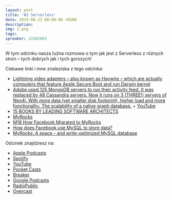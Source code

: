 ```yaml
---
layout: post
title: '#2 Serverless'
date: 2019-08-23 08:00:00 +0200
description: 
img: 2.png
tags: 
spreaker: 22582603
---
```

W tym odcinku nasza luźna rozmowa o tym jak jest z Serverless z różnych stron – tych dobrych jak i tych gorszych!

Ciekawe linki i inne znaleziska z tego odcinka:

- [Lightning video adapters – also known as Haywire – which are actually computers that feature Apple Secure Boot and run Darwin kernel](https://twitter.com/nyan_satan/status/1155148789977636864)
- [Adobe used 125 MongoDB servers to run their activity feed. It was replaced by 48 Cassandra servers. Now it runs on 3 (THREE!) servers of Neo4j. With more data (yet smaller disk footprint), higher load and more functionality. The scalability of a native graph database.](https://twitter.com/emileifrem/status/1067789758401662976) + [YouTube](https://www.youtube.com/watch?v=bPM9hVorPSM)
- [15 BOOKS BY LEADING SOFTWARE ARCHITECTS](https://apiumhub.com/tech-blog-barcelona/books-software-architects/)
- [MyRocks](https://myrocks.io/)
- [M18 How Facebook Migrated to MyRocks](https://www.slideshare.net/MariaDB/m18-how-facebook-migrated-to-myrocks)
- [How does Facebook use MySQL to store data?](https://www.quora.com/How-does-Facebook-use-MySQL-to-store-data)
- [MyRocks: A space - and write-optimized MySQL database](https://engineering.fb.com/core-data/myrocks-a-space-and-write-optimized-mysql-database/)

Odcinek znajdziesz na:

- [Apple Podcasts](https://podcasts.apple.com/pl/podcast/serverless/id1477067604?i=1000447595581&l=pl)
- [Spotify](https://open.spotify.com/episode/1yXrS63UrnocqQkrINZqoG)
- [YouTube](https://www.youtube.com/watch?v=nbgFZtk1v0Y)
- [Pocket Casts](https://pca.st/16k1)
- [Breaker](https://www.breaker.audio/patoarchitekci/e/50329062)
- [Google Podcasts](https://podcasts.google.com/?feed=aHR0cHM6Ly9hbmNob3IuZm0vcy84NzIwMTBjL3BvZGNhc3QvcnNz)
- [RadioPublic](https://radiopublic.com/patoarchitekci-6BJROa/ep/s1!c8a9b)
- [Overcast](https://overcast.fm/+TnubXcyDc)
